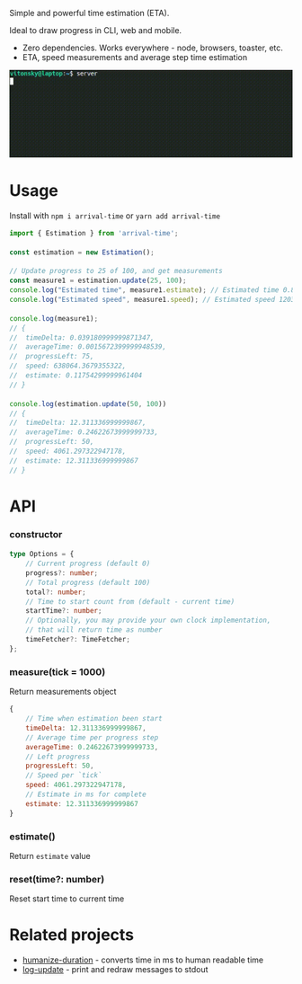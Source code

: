Simple and powerful time estimation (ETA).

Ideal to draw progress in CLI, web and mobile.

- Zero dependencies. Works everywhere - node, browsers, toaster, etc.
- ETA, speed measurements and average step time estimation

![](./docs/eta.gif)

# Usage

Install with `npm i arrival-time` or `yarn add arrival-time`

```js
import { Estimation } from 'arrival-time';

const estimation = new Estimation();

// Update progress to 25 of 100, and get measurements
const measure1 = estimation.update(25, 100);
console.log("Estimated time", measure1.estimate); // Estimated time 0.8227890000048319
console.log("Estimated speed", measure1.speed); // Estimated speed 120322.4642033603

console.log(measure1);
// {
// 	timeDelta: 0.039180999999871347,
// 	averageTime: 0.0015672399999948539,
// 	progressLeft: 75,
// 	speed: 638064.3679355322,
// 	estimate: 0.11754299999961404
// }

console.log(estimation.update(50, 100))
// {
// 	timeDelta: 12.311336999999867,
// 	averageTime: 0.24622673999999733,
// 	progressLeft: 50,
// 	speed: 4061.297322947178,
// 	estimate: 12.311336999999867
// }
```

# API

### constructor

```ts
type Options = {
	// Current progress (default 0)
	progress?: number;
	// Total progress (default 100)
	total?: number;
	// Time to start count from (default - current time)
	startTime?: number;
	// Optionally, you may provide your own clock implementation,
	// that will return time as number
	timeFetcher?: TimeFetcher;
};
```

### measure(tick = 1000)

Return measurements object

```js
{
	// Time when estimation been start
	timeDelta: 12.311336999999867,
	// Average time per progress step
	averageTime: 0.24622673999999733,
	// Left progress
	progressLeft: 50,
	// Speed per `tick`
	speed: 4061.297322947178,
	// Estimate in ms for complete
	estimate: 12.311336999999867
}
```

### estimate()

Return `estimate` value

### reset(time?: number)

Reset start time to current time

# Related projects

- [humanize-duration](https://www.npmjs.com/package/humanize-duration) - converts time in ms to human readable time
- [log-update](https://www.npmjs.com/package/log-update) - print and redraw messages to stdout
